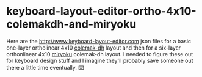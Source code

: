 # keyboard-layout-editor-ortho-4x10-colemakdh-and-miryoku

Here are the http://www.keyboard-layout-editor.com json files for a basic one-layer ortholinear 4x10 [colemak-dh](https://colemakmods.github.io/mod-dh/) layout and then for a six-layer orthonlinear 4x10 [miryoku](https://github.com/manna-harbour/miryoku) colemak-dh layout. I needed to figure these out for keyboard design stuff and I imagine they'll probably save someone out there a little time eventually. ⌨️